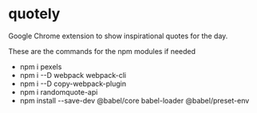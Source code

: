 # quotely
Google Chrome extension to show inspirational quotes for the day.

These are the commands for the npm modules if needed
- npm i pexels
- npm i --D webpack webpack-cli
- npm i --D copy-webpack-plugin
- npm i randomquote-api
- npm install --save-dev @babel/core babel-loader @babel/preset-env
